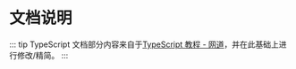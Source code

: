 # 文档说明

::: tip 
TypeScript 文档部分内容来自于[TypeScript 教程 - 网道](https://wangdoc.com/typescript/)，并在此基础上进行修改/精简。
:::
